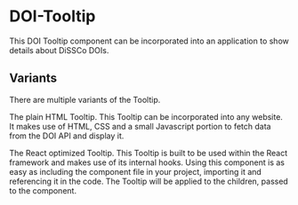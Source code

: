 # DOI-Tooltip
 
This DOI Tooltip component can be incorporated into an application to show details about DiSSCo DOIs.

## Variants

There are multiple variants of the Tooltip.

The plain HTML Tooltip. This Tooltip can be incorporated into any website. It makes use of HTML, CSS and a small Javascript portion to fetch data from the DOI API and display it.

The React optimized Tooltip. This Tooltip is built to be used within the React framework and makes use of its internal hooks. Using this component is as easy as including the component file in your project, importing it and referencing it in the code. The Tooltip will be applied to the children, passed to the component.